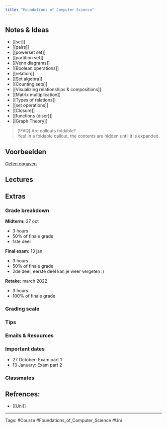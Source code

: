 ```yaml
---
title: "Foundations of Computer Science"
---
```


## Notes & Ideas
- [[set]]
- [[pairs]]
- [[powerset set]]
- [[partition set]]
- [[Venn diagrams]]
- [[Boolean operations]]
- [[relation]]
- [[Set algebra]]
- [[Counting sets]]
- [[Visualizing relationships & compositions]]
- [[Matrix multiplication]]
- [[Types of relations]]
- [[set operations]]
- [[Closure]]
- [[functions (discr)]]
- [[Graph Theory]]
> [!FAQ] Are callouts foldable?  
> Yes! In a foldable callout, the contents are hidden until it is expanded.

## Voorbeelden 
[Oefen opgaven](http://liacs.leidenuniv.nl/~hoogeboom/focs/archief.html)

## Lectures
## Extras
### Grade breakdown
**Midterm:** 27 oct
- 3 hours 
- 50% of finale grade 
- 1ste deel

**Final exam:** 13 jan 
- 3 hours 
- 50% of finale grade
- 2de deel, eerste deel kan je weer vergeten :)

**Retake:** march 2022
- 3 hours 
- 100% of finale grade
### Grading scale
### Tips
### Emails & Resources
### Important dates
- 27 October: Exam part 1
- 13 January: Exam part 2
### Classmates

## Refrences:
- [[Uni]]

---
Tags: #Course #Foundations_of_Computer_Science #Uni 